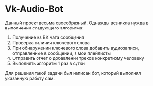 # Vk-Audio-Bot
Данный проект весьма своеобразный. Однажды возникла нужда в выполнении следующего алгоритма:
1) Получение из ВК чата сообщения
2) Проверка наличия ключевого слова
3) При обнаружении ключевого слова добавить аудиозаписи, отправленные в сообщении, в мои плейлисты
4) Отправить отчет о добавлении треков конкретному человеку
5) Выполнять алгоритм 1 раз в сутки

Для решения такой задачи был написан бот, который выполнял указанную работу сам.
